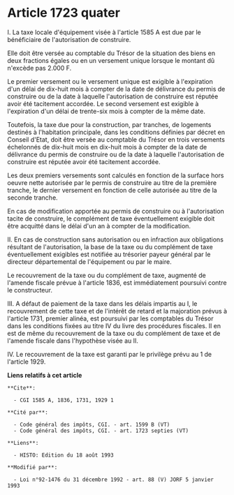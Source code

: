 # Article 1723 quater

I. La taxe locale d'équipement visée à l'article 1585 A est due par le bénéficiaire de l'autorisation de construire.

Elle doit être versée au comptable du Trésor de la situation des biens en deux fractions égales ou en un versement unique
lorsque le montant dû n'excède pas 2.000 F.

Le premier versement ou le versement unique est exigible à l'expiration d'un délai de dix-huit mois à compter de la date de
délivrance du permis de construire ou de la date à laquelle l'autorisation de construire est réputée avoir été tacitement
accordée. Le second versement est exigible à l'expiration d'un délai de trente-six mois à compter de la même date.

Toutefois, la taxe due pour la construction, par tranches, de logements destinés à l'habitation principale, dans les
conditions définies par décret en Conseil d'Etat, doit être versée au comptable du Trésor en trois versements échelonnés de
dix-huit mois en dix-huit mois à compter de la date de délivrance du permis de construire ou de la date à laquelle
l'autorisation de construire est réputée avoir été tacitement accordée.

Les deux premiers versements sont calculés en fonction de la surface hors oeuvre nette autorisée par le permis de construire
au titre de la première tranche, le dernier versement en fonction de celle autorisée au titre de la seconde tranche.

En cas de modification apportée au permis de construire ou à l'autorisation tacite de construire, le complément de taxe
éventuellement exigible doit être acquitté dans le délai d'un an à compter de la modification.

II. En cas de construction sans autorisation ou en infraction aux obligations résultant de l'autorisation, la base de la taxe
ou du complément de taxe éventuellement exigibles est notifiée au trésorier payeur général par le directeur départemental de
l'équipement ou par le maire.

Le recouvrement de la taxe ou du complément de taxe, augmenté de l'amende fiscale prévue à l'article 1836, est immédiatement
poursuivi contre le constructeur.

III. A défaut de paiement de la taxe dans les délais impartis au I, le recouvrement de cette taxe et de l'intérêt de retard
et la majoration prévus à l'article 1731, premier alinéa, est poursuivi par les comptables du Trésor dans les conditions
fixées au titre IV du livre des procédures fiscales. Il en est de même du recouvrement de la taxe ou du complément de taxe et
de l'amende fiscale dans l'hypothèse visée au II.

IV. Le recouvrement de la taxe est garanti par le privilège prévu au 1 de l'article 1929.

**Liens relatifs à cet article**

	**Cite**:

	  - CGI 1585 A, 1836, 1731, 1929 1

	**Cité par**:

	  - Code général des impôts, CGI. - art. 1599 B (VT)
	  - Code général des impôts, CGI. - art. 1723 septies (VT)

	**Liens**:

	  - HISTO: Edition du 18 août 1993

	**Modifié par**:

	  - Loi n°92-1476 du 31 décembre 1992 - art. 88 (V) JORF 5 janvier 1993
